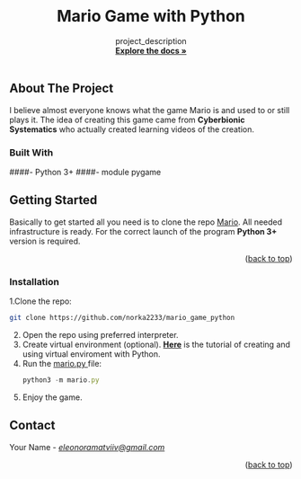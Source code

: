 <br />
<h1 align="center">Mario Game with Python</h1>

  <p align="center">
    project_description
    <br />
    <a href="https://github.com/norka2233/mario_game_python"><strong>Explore the docs »</strong></a>
    <br />
    <br />
  </p>
</div>


<!-- ABOUT THE PROJECT -->
## About The Project

I believe almost everyone knows what the game Mario is and used to or still plays it.
The idea of creating this game came from <b>Cyberbionic Systematics</b> who actually created learning videos of the creation.




### Built With

####- Python 3+
####- module pygame


## Getting Started

Basically to get started all you need is to clone the repo <a href="https://github.com/norka2233/mario_game_python" target="_blank">Mario</a>.
All needed infrastructure is ready. For the correct launch of the program <b> Python 3+ </b> version is required.

<p align="right">(<a href="#readme-top">back to top</a>)</p>


### Installation

1.Clone the repo:
   ```sh
   git clone https://github.com/norka2233/mario_game_python
   ```
2. Open the repo using preferred interpreter.
3. Create virtual environment (optional).     <a href="https://docs.python.org/3/library/venv.html"><strong>Here</strong></a> is the tutorial of creating and using virtual enviroment with Python.
4. Run the <u> mario.py </u> file:
   ```js
   python3 -m mario.py
   ```
5. Enjoy the game.

## Contact

Your Name - <i>eleonoramatviiv@gmail.com</i>

<p align="right">(<a href="#readme-top">back to top</a>)</p>

